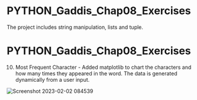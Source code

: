 # PYTHON_Gaddis_Chap08_Exercises
The project includes string manipulation, lists and tuple.

# PYTHON_Gaddis_Chap08_Exercises
10. Most Frequent Character - Added matplotlib to chart the characters and how many times they appeared in the word. The data is generated dynamically from a user input.

![Screenshot 2023-02-02 084539](https://user-images.githubusercontent.com/105762453/216442924-338db636-c239-4f6b-bf12-9e9a7555e6f2.png)
